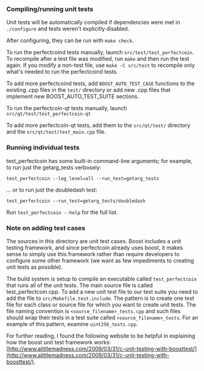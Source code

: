 ### Compiling/running unit tests

Unit tests will be automatically compiled if dependencies were met in `./configure`
and tests weren't explicitly disabled.

After configuring, they can be run with `make check`.

To run the perfectcoind tests manually, launch `src/test/test_perfectcoin`. To recompile
after a test file was modified, run `make` and then run the test again. If you
modify a non-test file, use `make -C src/test` to recompile only what's needed
to run the perfectcoind tests.

To add more perfectcoind tests, add `BOOST_AUTO_TEST_CASE` functions to the existing
.cpp files in the `test/` directory or add new .cpp files that
implement new BOOST_AUTO_TEST_SUITE sections.

To run the perfectcoin-qt tests manually, launch `src/qt/test/test_perfectcoin-qt`

To add more perfectcoin-qt tests, add them to the `src/qt/test/` directory and
the `src/qt/test/test_main.cpp` file.

### Running individual tests

test_perfectcoin has some built-in command-line arguments; for
example, to run just the getarg_tests verbosely:

    test_perfectcoin --log_level=all --run_test=getarg_tests

... or to run just the doubledash test:

    test_perfectcoin --run_test=getarg_tests/doubledash

Run `test_perfectcoin --help` for the full list.

### Note on adding test cases

The sources in this directory are unit test cases.  Boost includes a
unit testing framework, and since perfectcoin already uses boost, it makes
sense to simply use this framework rather than require developers to
configure some other framework (we want as few impediments to creating
unit tests as possible).

The build system is setup to compile an executable called `test_perfectcoin`
that runs all of the unit tests.  The main source file is called
test_perfectcoin.cpp. To add a new unit test file to our test suite you need 
to add the file to `src/Makefile.test.include`. The pattern is to create 
one test file for each class or source file for which you want to create 
unit tests.  The file naming convention is `<source_filename>_tests.cpp` 
and such files should wrap their tests in a test suite 
called `<source_filename>_tests`. For an example of this pattern, 
examine `uint256_tests.cpp`.

For further reading, I found the following website to be helpful in
explaining how the boost unit test framework works:
[http://www.alittlemadness.com/2009/03/31/c-unit-testing-with-boosttest/](http://www.alittlemadness.com/2009/03/31/c-unit-testing-with-boosttest/).
